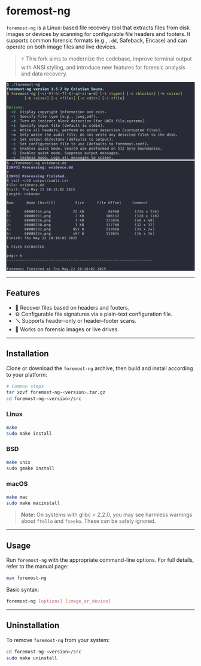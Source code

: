 # foremost-ng

`foremost-ng` is a Linux-based file recovery tool that extracts files from disk images or devices by scanning for configurable file headers and footers. It supports common forensic formats (e.g., `.dd`, Safeback, Encase) and can operate on both image files and live devices.
> ⚡ This fork aims to modernize the codebase, improve terminal output with ANSI styling, and introduce new features for forensic analysis and data recovery.

<img src="screenshots/foremost-ng-01.png"/>
<img src="screenshots/foremost-ng-02.png"/>

---

## Features

- 🧩 Recover files based on headers and footers.
- ⚙️ Configurable file signatures via a plain-text configuration file.
- 🪛 Supports header-only or header–footer scans.
- 🧱 Works on forensic images or live drives.

---

## Installation

Clone or download the `foremost-ng` archive, then build and install according to your platform:

```bash
# Common steps
tar xzvf foremost-ng-<version>.tar.gz
cd foremost-ng-<version>/src
```

### Linux
```bash
make
sudo make install
```

### BSD
```bash
make unix
sudo gmake install
```

### macOS
```bash
make mac
sudo make macinstall
```

> **Note:** On systems with glibc < 2.2.0, you may see harmless warnings about `ftello` and `fseeko`. These can be safely ignored.

---

## Usage

Run `foremost-ng` with the appropriate command-line options. For full details, refer to the manual page:

```bash
man foremost-ng
```

Basic syntax:
```bash
foremost-ng [options] [image_or_device]
```

---

## Uninstallation

To remove `foremost-ng` from your system:

```bash
cd foremost-ng-<version>/src
sudo make uninstall
```
